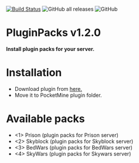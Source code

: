 [![Build Status](https://travis-ci.com/TobyDev265/PluginPacks.svg?branch=main)](https://travis-ci.com/TobyDev265/PluginPacks)
![GitHub all releases](https://img.shields.io/github/downloads/TobyDev265/PluginPacks/total)
![GitHub](https://img.shields.io/github/license/TobyDev265/PluginPacks)
# PluginPacks v1.2.0
**Install plugin packs for your server.**
# Installation
- Download plugin from <a href="https://poggit.pmmp.io/r/114542/PluginPacks_dev-4.phar">here.</a>
- Move it to PocketMine plugin folder.
# Available packs
- <1> Prison (plugin packs for Prison server)
- <2> Skyblock (plugin packs for Skyblock server)
- <3> BedWars (plugin packs for BedWars server)
- <4> SkyWars (plugin packs for Skywars server)
